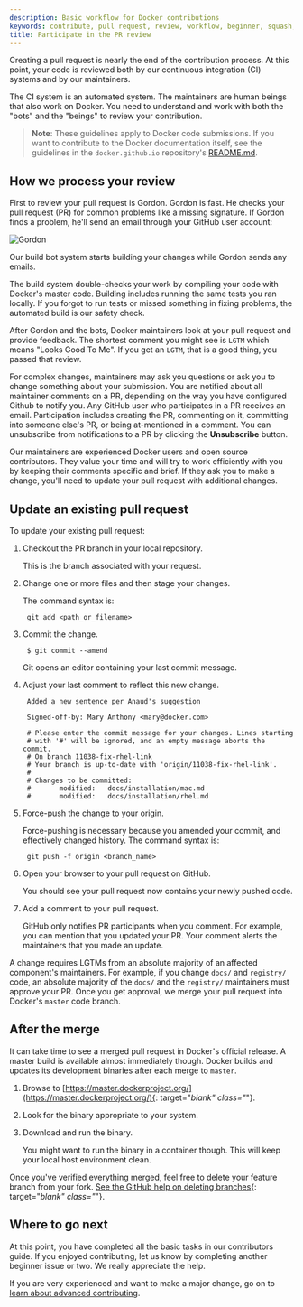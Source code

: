 ```yaml
---
description: Basic workflow for Docker contributions
keywords: contribute, pull request, review, workflow, beginner, squash,  commit
title: Participate in the PR review
---
```


Creating a pull request is nearly the end of the contribution process. At this
point, your code is reviewed both by our continuous integration (CI) systems and
by our maintainers.

The CI system is an automated system. The maintainers are human beings that also
work on Docker.  You need to understand and work with both the "bots" and the
"beings" to review your contribution.

> **Note**: These guidelines apply to Docker code submissions. If you want to
> contribute to the Docker documentation itself, see the guidelines in the
> `docker.github.io` repository's
> [README.md](https://github.com/moby/moby.github.io).

## How we process your review

First to review your pull request is Gordon. Gordon is fast. He checks your
pull request (PR) for common problems like a missing signature. If Gordon finds a
problem, he'll send an email through your GitHub user account:

![Gordon](images/gordon.jpeg)

Our build bot system starts building your changes while Gordon sends any emails.

The build system double-checks your work by compiling your code with Docker's master
code. Building includes running the same tests you ran locally. If you forgot
to run tests or missed something in fixing problems, the automated build is our
safety check.

After Gordon and the bots, Docker maintainers look at your pull request and
provide feedback. The shortest comment you might see is `LGTM` which means
"Looks Good To Me". If you get an `LGTM`, that is a good thing, you passed that
review.

For complex changes, maintainers may ask you questions or ask you to change
something about your submission. You are notified about all maintainer comments
on a PR, depending on the way you have configured Github to notify you. Any
GitHub user who participates in a PR receives an email. Participation includes
creating the PR, commenting on it, committing into someone else's PR, or being
at-mentioned in a comment. You can unsubscribe from notifications to a PR by
clicking the **Unsubscribe** button.

Our maintainers are experienced Docker users and open source contributors.
They value your time and will try to work efficiently with you by keeping
their comments specific and brief. If they ask you to make a change, you'll
need to update your pull request with additional changes.

## Update an existing pull request

To update your existing pull request:

1. Checkout the PR branch in your local repository.

    This is the branch associated with your request.

2. Change one or more files and then stage your changes.

    The command syntax is:

    	git add <path_or_filename>

3. Commit the change.

    	$ git commit --amend

    Git opens an editor containing your last commit message.

4. Adjust your last comment to reflect this new change.

        Added a new sentence per Anaud's suggestion

        Signed-off-by: Mary Anthony <mary@docker.com>

        # Please enter the commit message for your changes. Lines starting
        # with '#' will be ignored, and an empty message aborts the commit.
        # On branch 11038-fix-rhel-link
        # Your branch is up-to-date with 'origin/11038-fix-rhel-link'.
        #
        # Changes to be committed:
        #		modified:   docs/installation/mac.md
        #		modified:   docs/installation/rhel.md

5. Force-push the change to your origin.

    Force-pushing is necessary because you amended your commit, and effectively
    changed history. The command syntax is:

        git push -f origin <branch_name>

6. Open your browser to your pull request on GitHub.

    You should see your pull request now contains your newly pushed code.

7. Add a comment to your pull request.

    GitHub only notifies PR participants when you comment. For example, you can
    mention that you updated your PR. Your comment alerts the maintainers that
    you made an update.

A change requires LGTMs from an absolute majority of an affected component's
maintainers. For example, if you change `docs/` and `registry/` code, an
absolute majority of the `docs/` and the `registry/` maintainers must approve
your PR. Once you get approval, we merge your pull request into Docker's
`master` code branch.

## After the merge

It can take time to see a merged pull request in Docker's official release.
A master build is available almost immediately though. Docker builds and
updates its development binaries after each merge to `master`.

1. Browse to [https://master.dockerproject.org/](https://master.dockerproject.org/){: target="_blank" class="_"}.

2. Look for the binary appropriate to your system.

3. Download and run the binary.

    You might want to run the binary in a container though. This
    will keep your local host environment clean.

Once you've verified everything merged, feel free to delete your feature branch
from your fork.
[See the GitHub help on deleting branches](https://help.github.com/articles/deleting-unused-branches/){: target="_blank" class="_"}.

## Where to go next

At this point, you have completed all the basic tasks in our contributors guide.
If you enjoyed contributing, let us know by completing another beginner
issue or two. We really appreciate the help.

If you are very experienced and want to make a major change, go on to
[learn about advanced contributing](advanced-contributing.md).